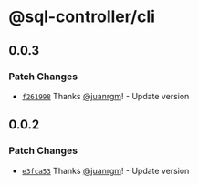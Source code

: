 # @sql-controller/cli

## 0.0.3

### Patch Changes

- [`f261998`](https://github.com/swordev/sql-controller/commit/f2619982e86a5c38e1ea370a91d0abbb75eccece) Thanks [@juanrgm](https://github.com/juanrgm)! - Update version

## 0.0.2

### Patch Changes

- [`e3fca53`](https://github.com/swordev/sql-controller/commit/e3fca53438312ecfb0e5fef67fc8498c03c92c90) Thanks [@juanrgm](https://github.com/juanrgm)! - Update version
